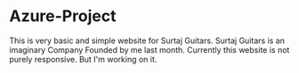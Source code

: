 # Azure-Project
This is very basic and simple website for Surtaj Guitars. Surtaj Guitars is an imaginary Company Founded by me last month.
Currently this website is not purely responsive. But I'm working on it.
